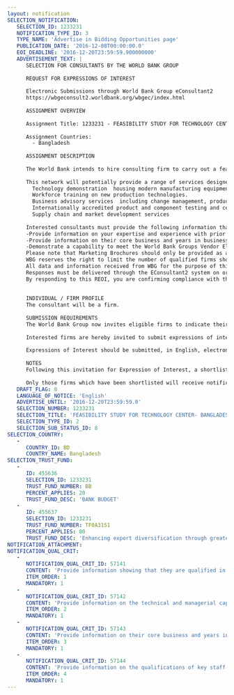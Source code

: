 ```yaml
---
layout: notification
SELECTION_NOTIFICATION: 
   SELECTION_ID: 1233231
   NOTIFICATION_TYPE_ID: 3
   TYPE_NAME: 'Advertise in Bidding Opportunities page'
   PUBLICATION_DATE: '2016-12-08T00:00:00.0'
   EOI_DEADLINE: '2016-12-20T23:59:59.900000000'
   ADVERTISEMENT_TEXT: |
      SELECTION FOR CONSULTANTS BY THE WORLD BANK GROUP
      
      REQUEST FOR EXPRESSIONS OF INTEREST
      
      Electronic Submissions through World Bank Group eConsultant2
      https://wbgeconsult2.worldbank.org/wbgec/index.html
      
      ASSIGNMENT OVERVIEW
      
      Assignment Title: 1233231 - FEASIBILITY STUDY FOR TECHNOLOGY CENTER- BANGLADESH
      
      Assignment Countries:
        - Bangladesh
      
      ASSIGNMENT DESCRIPTION
      
      The World Bank intends to hire consulting firm to carry out a feasibility assessment for the development of a network of Technology Upgrade Centers to address skills, technology awareness and access, technology utilization barriers, and business development services, particularly in target sectors like Leather, leather goods and Footwear (leather & non-leather), Plastic and Electronics/electrical goods. 
      
      This network will potentially provide a range of services designed to help upgrade the production and management capabilities of small and medium sized businesses, and improve the supply chain linkages within these sectors. The target market will be both SMEs and large sized businesses depending on the sector, need, and the sector strategies driving the overarching initiative.  These centers and technologies address cross cutting issues (e.g. waste management to spare parts fabrication and testing and calibration services), based on project requirements. Services may include;
      	Technology demonstration  housing modern manufacturing equipment and processes and providing access to these to SMEs. 
      	Workforce training on new production technologies. 
      	Business advisory services  including change management, production and technology up gradation, management improvement
      	Internationally accredited product and component testing and certification services with strong demand (another potential revenue source). 
      	Supply chain and market development services
      
      Interested consultants must provide the following information that will indicate that they are qualified to perform the services:
      -Provide information on your expertise and experience with prior similar assignments; experience in similar conditions; availability of appropriate skills among technical and managerial staff, etc.
      -Provide information on their core business and years in business.
      -Demonstrate a capability to meet the World Bank Groups Vendor Eligibility Criteria as available on www.worldbank.org/corporateprocurement.  
      Please note that Marketing Brochures should only be provided as attachments and will not be considered as a substitute for written responses.  Elaborate artwork is not required or encouraged. 
      WBG reserves the right to limit the number of qualified firms shortlisted for efficiency. WBG reserves the right to verify any information provided, or to request additional information after REOI packages are received. WBG reserves the right to proceed, or to not proceed, with issuing an RFP. WBG reserves the right to modify the scope of work for the RFP as necessary to meet Project requirements. 
      All data and information received from WBG for the purpose of this assignment are to be treated confidentially and are only to be used in connection with the execution of these tasks. The contents of written materials obtained and used in this assignment may not be disclosed to any third parties without the expressed advance written notice of WBG.
      Responses must be delivered through the EConsultant2 system on or before 20 December 2016 and shall not exceed 10 pages. If the submitted response exceeds 10 pages, WBG reserves the right to read only the first 10.
      By responding to this REOI, you are confirming compliance with the World Bank Group Procurement Policy.
      
      
      INDIVIDUAL / FIRM PROFILE
      The consultant will be a firm. 
      
      SUBMISSION REQUIREMENTS
      The World Bank Group now invites eligible firms to indicate their interest in providing the services. Please note that the total size of all attachments should be less than 5MB. onsultants may associate to enhance their qualifications.
      
      Interested firms are hereby invited to submit expressions of interest.
      
      Expressions of Interest should be submitted, in English, electronically through World Bank Group eConsultant2 (https://wbgeconsult2.worldbank.org/wbgec/index.html)
      
      NOTES
      Following this invitation for Expression of Interest, a shortlist of qualified firms will be formally invited to submit proposals. Shortlisting and selection will be subject to the availability of funding.
      
      Only those firms which have been shortlisted will receive notification. No debrief will be provided to firms which have not been shortlisted.
   DRAFT_FLAG: 0
   LANGUAGE_OF_NOTICE: 'English'
   ADVERTISE_UNTIL: '2016-12-20T23:59:59.0'
   SELECTION_NUMBER: 1233231
   SELECTION_TITLE: 'FEASIBILITY STUDY FOR TECHNOLOGY CENTER- BANGLADESH'
   SELECTION_TYPE_ID: 2
   SELECTION_SUB_STATUS_ID: 8
SELECTION_COUNTRY: 
   - 
      COUNTRY_ID: BD
      COUNTRY_NAME: Bangladesh
SELECTION_TRUST_FUND: 
   - 
      ID: 455636
      SELECTION_ID: 1233231
      TRUST_FUND_NUMBER: BB
      PERCENT_APPLIES: 20
      TRUST_FUND_DESC: 'BANK BUDGET'
   - 
      ID: 455637
      SELECTION_ID: 1233231
      TRUST_FUND_NUMBER: TF0A3151
      PERCENT_APPLIES: 80
      TRUST_FUND_DESC: 'Enhancing export diversification through greater conenctivity and integration into global value chain'
NOTIFICATION_ATTACHMENT: 
NOTIFICATION_QUAL_CRIT: 
   - 
      NOTIFICATION_QUAL_CRIT_ID: 57141
      CONTENT: 'Provide information showing that they are qualified in the field of the assignment.'
      ITEM_ORDER: 1
      MANDATORY: 1
   - 
      NOTIFICATION_QUAL_CRIT_ID: 57142
      CONTENT: 'Provide information on the technical and managerial capabilities of the firm.'
      ITEM_ORDER: 2
      MANDATORY: 1
   - 
      NOTIFICATION_QUAL_CRIT_ID: 57143
      CONTENT: 'Provide information on their core business and years in business.'
      ITEM_ORDER: 3
      MANDATORY: 1
   - 
      NOTIFICATION_QUAL_CRIT_ID: 57144
      CONTENT: 'Provide information on the qualifications of key staff.'
      ITEM_ORDER: 4
      MANDATORY: 1
---
```

